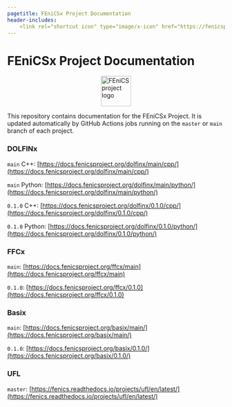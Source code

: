 ```yaml
---
pagetitle: FEniCSx Project Documentation
header-includes:
    <link rel="shortcut icon" type="image/x-icon" href="https://fenicsproject.org/favicon.ico"/>
---
```

# FEniCSx Project Documentation

<img style="display: block; margin: 0 auto; width: 70px;" src="https://fenicsproject.org/pub/graphics/fenics_logo.svg" alt="FEniCS project logo">

This repository contains documentation for the FEniCSx Project.
It is updated automatically by GitHub Actions jobs running on
the `master` or `main` branch of each project.

### DOLFINx
`main` C++: [https://docs.fenicsproject.org/dolfinx/main/cpp/](https://docs.fenicsproject.org/dolfinx/main/cpp/)

`main` Python: [https://docs.fenicsproject.org/dolfinx/main/python/](https://docs.fenicsproject.org/dolfinx/main/python/)

`0.1.0` C++: [https://docs.fenicsproject.org/dolfinx/0.1.0/cpp/](https://docs.fenicsproject.org/dolfinx/0.1.0/cpp/)

`0.1.0` Python: [https://docs.fenicsproject.org/dolfinx/0.1.0/python/](https://docs.fenicsproject.org/dolfinx/0.1.0/python/)

### FFCx
`main`: [https://docs.fenicsproject.org/ffcx/main](https://docs.fenicsproject.org/ffcx/main)

`0.1.0`: [https://docs.fenicsproject.org/ffcx/0.1.0](https://docs.fenicsproject.org/ffcx/0.1.0)

### Basix
`main`: [https://docs.fenicsproject.org/basix/main/](https://docs.fenicsproject.org/basix/main/)

`0.1.0`: [https://docs.fenicsproject.org/basix/0.1.0/](https://docs.fenicsproject.org/basix/0.1.0/)

### UFL
`master`: [https://fenics.readthedocs.io/projects/ufl/en/latest/](https://fenics.readthedocs.io/projects/ufl/en/latest/)
